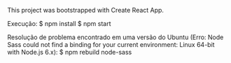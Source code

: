 This project was bootstrapped with Create React App.


Execução:
    $   npm install
    $   npm start



Resolução de problema encontrado em uma versão do Ubuntu (Erro: Node Sass could not find a binding for your current environment: Linux 64-bit with Node.js 6.x):
    $   npm rebuild node-sass


